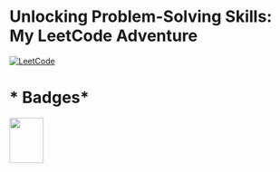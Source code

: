 # Unlocking Problem-Solving Skills: My LeetCode Adventure
[![LeetCode](https://img.shields.io/badge/LeetCode-a_vinay-7C8BC7?style=for-the-badge&logo=leetcode)](https://leetcode.com/a_vinay/)

# * Badges*
<img src="https://assets.leetcode.com/static_assets/marketing/lg50.png" width=60 height=80>